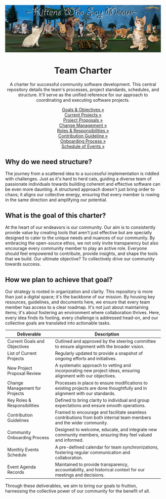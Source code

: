 <div align="center">
  <a href="https://github.com/KWSM-P99/project-governance">
    <img alt="KWSM Banner" src="./media/kwsm-banner.jpg">
  </a>
</div>
<div align="center">
  <h1>Team Charter</h1>
  <p align="center">A charter for successful community software development. This central repository details the team's processes, project standards, schedules, and structure. It'll serve as the unified reference for our approach to coordinating and executing software projects.</p>

  <div align="center">
    
  [Goals & Objectives »](https://github.com/KWSM-P99/project-governance/blob/main/GOALS.md)<br>
  [Current Projects »](https://github.com/KWSM-P99/project-governance)<br>
  [Project Proposals »](https://github.com/KWSM-P99/project-governance)<br>
  [Change Management »](https://github.com/KWSM-P99/project-governance)<br>
  [Roles & Responsibilities »](https://github.com/KWSM-P99/project-governance)<br>
  [Contribution Guideline »](https://github.com/KWSM-P99/project-governance)<br>
  [Onboarding Process »](https://github.com/KWSM-P99/project-governance)<br>
  [Schedule of Events »](https://github.com/KWSM-P99/project-governance)<br>

  </div>
</div>


##

## Why do we need structure?

The journey from a scattered idea to a successful implementation is riddled with challenges. Just as it's hard to herd cats, guiding a diverse team of passionate individuals towards building coherent and effective software can be even more daunting. A structured approach doesn't just bring order to chaos; it aligns our collective energy, ensuring that every member is rowing in the same direction and amplifying our potential.

## What is the goal of this charter?

At the heart of our endeavors is our community. Our aim is to consistently provide value by creating tools that aren’t just effective but are specially designed to cater to the unique needs and nuances of our community. By embracing the open-source ethos, we not only invite transparency but also encourage every community member to play an active role. Everyone should feel empowered to contribute, provide insights, and shape the tools that we build. Our ultimate objective? To collectively drive our community towards success.

## How we plan to achieve that goal?

Our strategy is rooted in organization and clarity. This repository is more than just a digital space; it's the backbone of our mission. By housing key resources, guidelines, and documents here, we ensure that every team member has access to a clear roadmap. It's not just about maintaining items; it's about fostering an environment where collaboration thrives. Here, every idea finds its footing, every challenge is addressed head-on, and our collective goals are translated into actionable tasks.

| **Deliverable** | **Description** |
|---|---|
| Current Goals and Objectives | Outlined and approved by the steering committee to ensure alignment with the broader vision. |
| List of Current Projects | Regularly updated to provide a snapshot of ongoing efforts and initiatives. |
| New Project Proposal Review | A systematic approach to vetting and incorporating new project ideas, ensuring alignment with our objectives. |
| Change Management for Projects | Processes in place to ensure modifications to existing projects are done thoughtfully and in alignment with our standards. |
| Key Roles & Responsibilities | Defined to bring clarity to individual and group expectations and ensure smooth operations. |
| Contribution Guidelines | Framed to encourage and facilitate seamless contributions from both internal team members and the wider community. |
| Community Onboarding Process | Designed to welcome, educate, and integrate new community members, ensuring they feel valued and informed. |
| Monthly Events Schedule | A pre-defined calendar for team synchronizations, fostering regular communication and collaboration. |
| Event Agenda Records | Maintained to provide transparency, accountability, and historical context for our meetings and decisions. |

Through these deliverables, we aim to bring our goals to fruition, harnessing the collective power of our community for the benefit of all.

##

